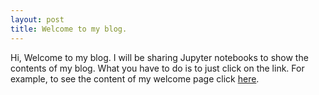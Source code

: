 ```yaml
---
layout: post
title: Welcome to my blog.
---
```


Hi, Welcome to my blog. I will be sharing Jupyter notebooks to show the contents of my blog. What you have to do is to just click on the link. For example, to see the content of my welcome page click [here](https://nbviewer.jupyter.org/github/subhadeep1024/Blogs/blob/master/Welcome.ipynb).
